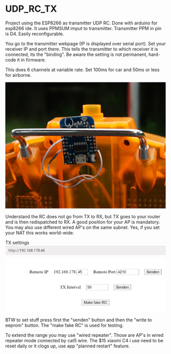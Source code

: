 # UDP_RC_TX

Project using the ESP8266 as transmitter UDP RC. Done with arduino for esp8266 ide. It uses PPMSUM imput to transmitter. Transmitter PPM in pin is D4. Easily reconfigurable. 

You go to the transmitter webpage (IP is displayed over serial port). Set your receiver IP and port there. This tells the transmitter to which receiver it is connected, its the "binding".
Be aware the setting is not permanent, hard-code it in firmware.

This does 6 channels at variable rate. Set 100ms for car and 50ms or less for airborne.

![DSC02359.jpg](DSC02359.jpg "Wiring")

Understand the RC does not go from TX to RX, but TX goes to your router and is then redispatched to RX. A good position for your AP is mandatory. You may also use different wired AP's on the same subnet.
Yes, if you set your NAT this works world-wide.

TX settings
![Clipboard01.jpg](Clipboard01.jpg "Settings")

BTW to set stuff press first the "senden" button and then the "write to eeprom" button. The "make fake RC" is used for testing.

To extend the range you may use "wired repeater". Those are AP's in wired repeater mode connected by cat5 wire. The $15 xiaomi C4 i use need to be reset daily or it clogs up, use app "planned restart" feature.
